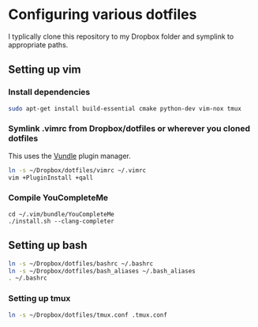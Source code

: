 # Configuring various dotfiles

I typlically clone this repository to my Dropbox folder and symplink to appropriate paths.

## Setting up vim

### Install dependencies
```bash
sudo apt-get install build-essential cmake python-dev vim-nox tmux
```

### Symlink .vimrc from Dropbox/dotfiles or wherever you cloned dotfiles

This uses the [Vundle] plugin manager.

```bash
ln -s ~/Dropbox/dotfiles/vimrc ~/.vimrc
vim +PluginInstall +qall
```

### Compile YouCompleteMe
```
cd ~/.vim/bundle/YouCompleteMe
./install.sh --clang-completer
```

## Setting up bash
```bash
ln -s ~/Dropbox/dotfiles/bashrc ~/.bashrc
ln -s ~/Dropbox/dotfiles/bash_aliases ~/.bash_aliases
. ~/.bashrc
```

### Setting up tmux
```bash
ln -s ~/Dropbox/dotfiles/tmux.conf .tmux.conf
```

[Vundle]:http://github.com/gmarik/Vundle.vim

